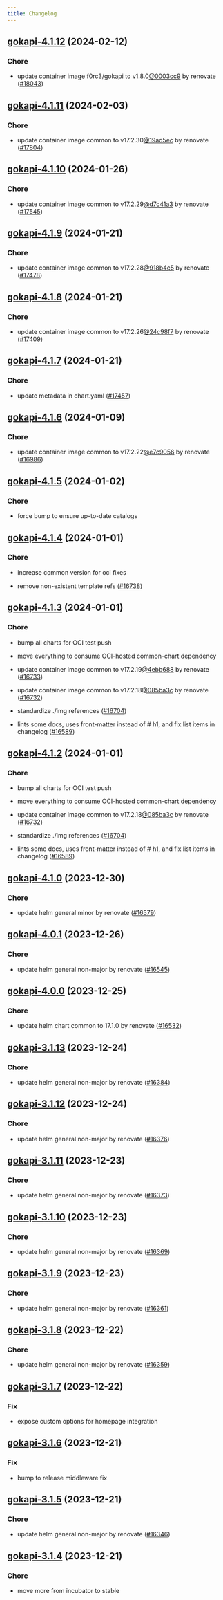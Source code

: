 ```yaml
---
title: Changelog
---
```
















## [gokapi-4.1.12](https://github.com/truecharts/charts/compare/gokapi-4.1.11...gokapi-4.1.12) (2024-02-12)

### Chore



- update container image f0rc3/gokapi to v1.8.0[@0003cc9](https://github.com/0003cc9) by renovate ([#18043](https://github.com/truecharts/charts/issues/18043))


## [gokapi-4.1.11](https://github.com/truecharts/charts/compare/gokapi-4.1.10...gokapi-4.1.11) (2024-02-03)

### Chore



- update container image common to v17.2.30[@19ad5ec](https://github.com/19ad5ec) by renovate ([#17804](https://github.com/truecharts/charts/issues/17804))


## [gokapi-4.1.10](https://github.com/truecharts/charts/compare/gokapi-4.1.9...gokapi-4.1.10) (2024-01-26)

### Chore



- update container image common to v17.2.29[@d7c41a3](https://github.com/d7c41a3) by renovate ([#17545](https://github.com/truecharts/charts/issues/17545))


## [gokapi-4.1.9](https://github.com/truecharts/charts/compare/gokapi-4.1.8...gokapi-4.1.9) (2024-01-21)

### Chore



- update container image common to v17.2.28[@918b4c5](https://github.com/918b4c5) by renovate ([#17478](https://github.com/truecharts/charts/issues/17478))


## [gokapi-4.1.8](https://github.com/truecharts/charts/compare/gokapi-4.1.7...gokapi-4.1.8) (2024-01-21)

### Chore



- update container image common to v17.2.26[@24c98f7](https://github.com/24c98f7) by renovate ([#17409](https://github.com/truecharts/charts/issues/17409))


## [gokapi-4.1.7](https://github.com/truecharts/charts/compare/gokapi-4.1.6...gokapi-4.1.7) (2024-01-21)

### Chore



- update metadata in chart.yaml ([#17457](https://github.com/truecharts/charts/issues/17457))




## [gokapi-4.1.6](https://github.com/truecharts/charts/compare/gokapi-4.1.5...gokapi-4.1.6) (2024-01-09)

### Chore



- update container image common to v17.2.22[@e7c9056](https://github.com/e7c9056) by renovate ([#16986](https://github.com/truecharts/charts/issues/16986))


## [gokapi-4.1.5](https://github.com/truecharts/charts/compare/gokapi-4.1.4...gokapi-4.1.5) (2024-01-02)

### Chore



- force bump to ensure up-to-date catalogs


## [gokapi-4.1.4](https://github.com/truecharts/charts/compare/gokapi-4.1.3...gokapi-4.1.4) (2024-01-01)

### Chore



- increase common version for oci fixes

- remove non-existent template refs ([#16738](https://github.com/truecharts/charts/issues/16738))


## [gokapi-4.1.3](https://github.com/truecharts/charts/compare/gokapi-4.1.0...gokapi-4.1.3) (2024-01-01)

### Chore



- bump all charts for OCI test push

- move everything to consume OCI-hosted common-chart dependency

- update container image common to v17.2.19[@4ebb688](https://github.com/4ebb688) by renovate ([#16733](https://github.com/truecharts/charts/issues/16733))

- update container image common to v17.2.18[@085ba3c](https://github.com/085ba3c) by renovate ([#16732](https://github.com/truecharts/charts/issues/16732))

- standardize ./img references ([#16704](https://github.com/truecharts/charts/issues/16704))

- lints some docs, uses front-matter instead of # h1, and fix list items in changelog ([#16589](https://github.com/truecharts/charts/issues/16589))


## [gokapi-4.1.2](https://github.com/truecharts/charts/compare/gokapi-4.1.0...gokapi-4.1.2) (2024-01-01)

### Chore



- bump all charts for OCI test push

- move everything to consume OCI-hosted common-chart dependency

- update container image common to v17.2.18[@085ba3c](https://github.com/085ba3c) by renovate ([#16732](https://github.com/truecharts/charts/issues/16732))

- standardize ./img references ([#16704](https://github.com/truecharts/charts/issues/16704))

- lints some docs, uses front-matter instead of # h1, and fix list items in changelog ([#16589](https://github.com/truecharts/charts/issues/16589))
## [gokapi-4.1.0](https://github.com/truecharts/charts/compare/gokapi-4.0.1...gokapi-4.1.0) (2023-12-30)

### Chore

- update helm general minor by renovate ([#16579](https://github.com/truecharts/charts/issues/16579))

## [gokapi-4.0.1](https://github.com/truecharts/charts/compare/gokapi-4.0.0...gokapi-4.0.1) (2023-12-26)

### Chore

- update helm general non-major by renovate ([#16545](https://github.com/truecharts/charts/issues/16545))

## [gokapi-4.0.0](https://github.com/truecharts/charts/compare/gokapi-3.1.13...gokapi-4.0.0) (2023-12-25)

### Chore

- update helm chart common to 17.1.0 by renovate ([#16532](https://github.com/truecharts/charts/issues/16532))

## [gokapi-3.1.13](https://github.com/truecharts/charts/compare/gokapi-3.1.12...gokapi-3.1.13) (2023-12-24)

### Chore

- update helm general non-major by renovate ([#16384](https://github.com/truecharts/charts/issues/16384))

## [gokapi-3.1.12](https://github.com/truecharts/charts/compare/gokapi-3.1.11...gokapi-3.1.12) (2023-12-24)

### Chore

- update helm general non-major by renovate ([#16376](https://github.com/truecharts/charts/issues/16376))

## [gokapi-3.1.11](https://github.com/truecharts/charts/compare/gokapi-3.1.10...gokapi-3.1.11) (2023-12-23)

### Chore

- update helm general non-major by renovate ([#16373](https://github.com/truecharts/charts/issues/16373))

## [gokapi-3.1.10](https://github.com/truecharts/charts/compare/gokapi-3.1.9...gokapi-3.1.10) (2023-12-23)

### Chore

- update helm general non-major by renovate ([#16369](https://github.com/truecharts/charts/issues/16369))

## [gokapi-3.1.9](https://github.com/truecharts/charts/compare/gokapi-3.1.8...gokapi-3.1.9) (2023-12-23)

### Chore

- update helm general non-major by renovate ([#16361](https://github.com/truecharts/charts/issues/16361))

## [gokapi-3.1.8](https://github.com/truecharts/charts/compare/gokapi-3.1.7...gokapi-3.1.8) (2023-12-22)

### Chore

- update helm general non-major by renovate ([#16359](https://github.com/truecharts/charts/issues/16359))

## [gokapi-3.1.7](https://github.com/truecharts/charts/compare/gokapi-3.1.6...gokapi-3.1.7) (2023-12-22)

### Fix

- expose custom options for homepage integration

## [gokapi-3.1.6](https://github.com/truecharts/charts/compare/gokapi-3.1.5...gokapi-3.1.6) (2023-12-21)

### Fix

- bump to release middleware fix

## [gokapi-3.1.5](https://github.com/truecharts/charts/compare/gokapi-3.1.4...gokapi-3.1.5) (2023-12-21)

### Chore

- update helm general non-major by renovate ([#16346](https://github.com/truecharts/charts/issues/16346))

## [gokapi-3.1.4](https://github.com/truecharts/charts/compare/gokapi-3.1.3...gokapi-3.1.4) (2023-12-21)

### Chore

- move more from incubator to stable
